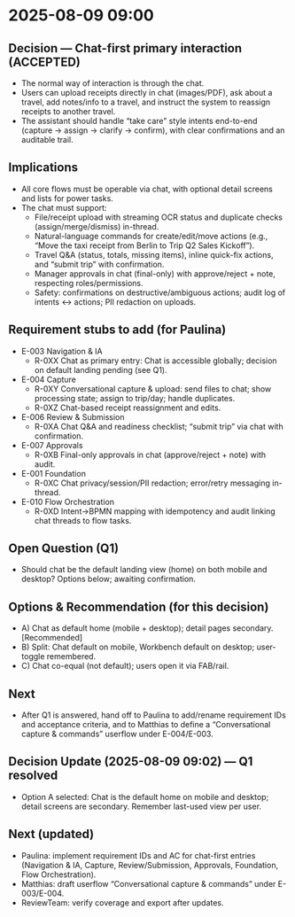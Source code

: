 # 2025-08-09 09:00

## Decision — Chat-first primary interaction (ACCEPTED)
- The normal way of interaction is through the chat.
- Users can upload receipts directly in chat (images/PDF), ask about a travel, add notes/info to a travel, and instruct the system to reassign receipts to another travel.
- The assistant should handle “take care” style intents end-to-end (capture → assign → clarify → confirm), with clear confirmations and an auditable trail.

## Implications
- All core flows must be operable via chat, with optional detail screens and lists for power tasks.
- The chat must support:
  - File/receipt upload with streaming OCR status and duplicate checks (assign/merge/dismiss) in-thread.
  - Natural-language commands for create/edit/move actions (e.g., “Move the taxi receipt from Berlin to Trip Q2 Sales Kickoff”).
  - Travel Q&A (status, totals, missing items), inline quick-fix actions, and “submit trip” with confirmation.
  - Manager approvals in chat (final-only) with approve/reject + note, respecting roles/permissions.
  - Safety: confirmations on destructive/ambiguous actions; audit log of intents ↔ actions; PII redaction on uploads.

## Requirement stubs to add (for Paulina)
- E-003 Navigation & IA
  - R-0XX Chat as primary entry: Chat is accessible globally; decision on default landing pending (see Q1).
- E-004 Capture
  - R-0XY Conversational capture & upload: send files to chat; show processing state; assign to trip/day; handle duplicates.
  - R-0XZ Chat-based receipt reassignment and edits.
- E-006 Review & Submission
  - R-0XA Chat Q&A and readiness checklist; “submit trip” via chat with confirmation.
- E-007 Approvals
  - R-0XB Final-only approvals in chat (approve/reject + note) with audit.
- E-001 Foundation
  - R-0XC Chat privacy/session/PII redaction; error/retry messaging in-thread.
- E-010 Flow Orchestration
  - R-0XD Intent→BPMN mapping with idempotency and audit linking chat threads to flow tasks.

## Open Question (Q1)
- Should chat be the default landing view (home) on both mobile and desktop? Options below; awaiting confirmation.

## Options & Recommendation (for this decision)
- A) Chat as default home (mobile + desktop); detail pages secondary. [Recommended]
- B) Split: Chat default on mobile, Workbench default on desktop; user-toggle remembered.
- C) Chat co-equal (not default); users open it via FAB/rail.

## Next
- After Q1 is answered, hand off to Paulina to add/rename requirement IDs and acceptance criteria, and to Matthias to define a “Conversational capture & commands” userflow under E-004/E-003.

## Decision Update (2025-08-09 09:02) — Q1 resolved
- Option A selected: Chat is the default home on mobile and desktop; detail screens are secondary. Remember last-used view per user.

## Next (updated)
- Paulina: implement requirement IDs and AC for chat-first entries (Navigation & IA, Capture, Review/Submission, Approvals, Foundation, Flow Orchestration).
- Matthias: draft userflow “Conversational capture & commands” under E-003/E-004.
- ReviewTeam: verify coverage and export after updates.
